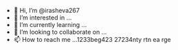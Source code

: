 - 👋 Hi, I’m @irasheva267
- 👀 I’m interested in ...
- 🌱 I’m currently learning ...
- 💞️ I’m looking to collaborate on ...
- 📫 How to reach me ...1233beg423
27234nty rtn ea rge
<!---
irasheva267/irasheva267 is a ✨ special ✨ repository because its `README.md` (this file) appears on your GitHub profile.
You can click the Preview link to take a look at your changes.
--->
